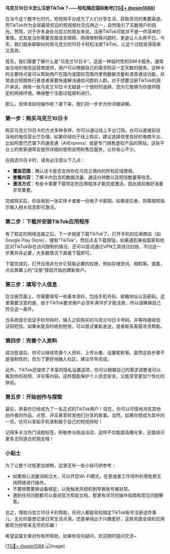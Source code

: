 **乌克兰10日卡怎么注册TikTok？——轻松搞定国际账号[[TG💪+ @esim1088](https://t.me/s/esim1088)]**

在当今这个数字化时代，短视频平台成为了人们分享生活、获取资讯的重要渠道。而TikTok作为全球最受欢迎的短视频社交应用之一，自然吸引了无数用户的目光。然而，对于许多身处乌克兰的朋友来说，注册TikTok可能并不是一件简单的事情。尤其是当你需要克服语言障碍、网络限制等问题时，更是让人头疼不已。今天，我们就来聊聊如何用乌克兰的10日卡轻松注册TikTok，让这个过程变得简单又高效。

首先，我们需要了解什么是“乌克兰10日卡”。这是一种临时性的SIM卡服务，通常由当地的电信运营商提供，用户可以根据自己的需求购买一定天数的服务。这种卡的主要特点是可以帮助用户在国内或国际范围内使用数据流量和语音通话功能，非常适合短期旅行者或者需要快速解决通信问题的人群。对于想要注册TikTok的用户来说，拥有一张乌克兰10日卡无疑是一个很好的选择，因为它能够为你提供稳定的网络环境，确保整个注册过程顺利进行。

那么，具体该如何操作呢？接下来，我们将一步步为你详细讲解。

### 第一步：购买乌克兰10日卡

购买乌克兰10日卡的方式多种多样，你可以通过线上平台订购，也可以直接前往当地的电信营业厅办理。如果你倾向于线上购买，建议选择信誉良好的电商平台，比如阿里巴巴旗下的速卖通（AliExpress）或是专门销售虚拟产品的网站。这些平台上的卖家通常会提供详细的使用说明和售后服务，让你省心不少。

在挑选10日卡时，请务必注意以下几点：

- **覆盖范围**：确认该卡是否支持你在乌克兰境内的所有区域使用。
- **套餐内容**：了解卡内包含的数据流量、通话分钟数以及短信数量等信息。
- **激活方式**：有些卡需要下载特定的应用程序才能完成激活，因此提前做好准备非常重要。

完成购买后，你会收到一张实体卡或者一份电子卡密钥。如果是后者，则需按照指示输入相关信息即可激活。

### 第二步：下载并安装TikTok应用程序

有了稳定的网络连接之后，下一步就是下载TikTok了。打开手机的应用商店（如Google Play Store），搜索“TikTok”，然后点击下载按钮。如果遇到某些国家和地区对TikTok存在访问限制的情况，还可以尝试通过VPN工具绕过封锁，不过这一步骤并非必要，大多数情况下直接下载即可。

下载完成后，打开应用并允许它获取必要的权限，例如存储空间、相机等。接着，点击屏幕上的“注册”按钮开始创建新账户。

### 第三步：填写个人信息

在注册页面上，你需要填写一些基本资料，包括手机号码、邮箱地址以及密码。这里需要注意的是，由于TikTok要求用户必须年满16岁才能注册，所以请确保自己符合这一条件。

当系统提示验证手机号码时，输入之前购买的乌克兰10日卡号码，并等待接收验证码短信。如果未能及时收到短信，可以尝试重新发送，或者联系客服寻求帮助。

### 第四步：完善个人资料

成功登录后，你可以继续完善个人资料，上传头像、设置昵称等。虽然这些步骤不是强制性的，但为了更好地融入社区，建议尽早完成。

此外，TikTok还提供了丰富的隐私设置选项，你可以根据自己的需求调整谁可以看到你的视频、评论等内容。这样既能保护个人信息安全，又能享受更加个性化的体验。

### 第五步：开始创作与探索

最后，恭喜你已经成为了一名正式的TikTok用户！现在，你可以尽情地浏览其他创作者的作品，点赞、评论甚至转发他们分享的故事。当然，如果你想成为其中的一员，也可以拿起手机录制属于自己的短视频啦！

记得多关注热门话题标签，积极参与挑战活动，这样不仅能提高曝光率，还能结识更多志同道合的朋友哦！

### 小贴士

为了让整个过程更加顺畅，这里还有一些小技巧供参考：

- 如果担心流量消耗过大，可以开启Wi-Fi模式，在家或者工作场所利用免费无线网络进行操作。
- 不要频繁更换设备绑定，以免触发风控机制导致账号被封禁。
- 遇到任何问题都可以查阅官方帮助文档，那里有详尽的操作指南和常见问题解答。

总之，借助乌克兰10日卡的帮助，任何人都能轻松搞定TikTok账号注册这件事儿。无论你是想记录日常生活点滴，还是单纯出于兴趣爱好，这款风靡全球的应用都将为你带来无尽的乐趣！

希望这篇文章对你有所帮助，如果有任何疑问，欢迎随时提问交流~ 

[[TG💪+ @esim1088](https://t.me/s/esim1088) ![Image](https://i.postimg.cc/4NQfJmqS/Snipaste-2025-05-13-00-14-12.png)]